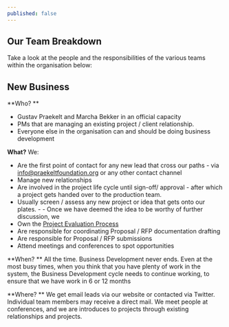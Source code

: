 ```yaml
---
published: false
---
```


## Our Team Breakdown

Take a look at the people and the responsibilities of the various teams within the organisation below: 

## New Business

**Who? **
- Gustav Praekelt and Marcha Bekker in an official capacity
- PMs that are managing an existing project / client relationship. 
- Everyone else in the organisation can and should be doing business development

**What?** 
We:
- Are the first point of contact for any new lead that cross our paths - via [info@praekeltfoundation.org](info@praekeltfoundation.org) or any other contact channel
- Manage new relationships
- Are involved in the project life cycle until sign-off/ approval - after which a project gets handed over to the production team.
- Usually screen / assess any new project or idea that gets onto our plates.  - - Once we have deemed the idea to be worthy of further discussion, we
- Own the [Project Evaluation Process](https://docs.google.com/spreadsheets/d/1o7ehdY17Nyr2AhUEU6GMIC8Vo1FZW6mPdqplfT0BNuE/edit#gid=1258749605) 
- Are responsible for coordinating Proposal / RFP documentation  drafting
- Are responsible for Proposal / RFP submissions
- Attend meetings and conferences to spot opportunities

**When? **
All the time. Business Development never ends. Even at the most busy times, when you think that you have plenty of work in the system, the Business Development cycle needs to continue working, to ensure that we have work in 6 or 12 months

**Where? **
We get email leads via our website or contacted via Twitter. Individual team members may receive a direct mail. We meet people at conferences, and we are introduces to projects through existing relationships and projects. 

